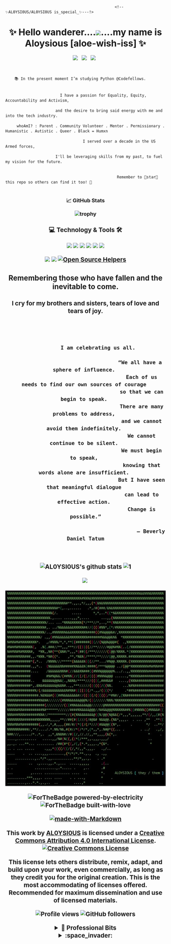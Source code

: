                                                     <!--✨AL0YSI0US/AL0YSI0US is_special_✨---!> 

<h1 align="center">✨ Hello wanderer....<img src="https://raw.githubusercontent.com/MartinHeinz/MartinHeinz/master/wave.gif" width="30px">....my name is Aloysious [aloe-wish-iss] ✨</h1>
<p align="center">                        
<a href="https://www.linkedin.com/in/charlie-mike/" target="_blank"><img height="30" src="/images/linkedin.png"></a>&nbsp;&nbsp;
<a href="mailto:aloysiousx@gmail.com" target="_blank"><img height="30" src="./images/gmail.png"></a>&nbsp;&nbsp;
<a href="https://twitter.com/AL0YSI0US" target="_blank"><img height="30" src="/images/twitter.png"></a>&nbsp;&nbsp;
</p> 

        
<pre><code>  
                                              
    📚 In the present moment I’m studying Python @Codefellows. 
    

                        I have a passion for Equality, Equity, Accountability and Activism,

                      and the desire to bring said energy with me and into the tech industry.

     whoAmI? : Parent . Community Volunteer . Mentor . Permissionary . Humanistic . Autistic . Queer . Black = Humxn

                                  I served over a decade in the US Armed forces,

                      I'll be leveraging skills from my past, to fuel my vision for the future.
                

                                                 Remember to 🌟star🌟this repo so others can find it too! 👀  
                                                                       
</code></pre>

<section id="githubStats">
        <h3 align="center"> 📈 GitHub Stats 
                <p align="center"> 
                        
![trophy](https://github-profile-trophy.vercel.app/?username=AL0YSI0US&theme=cobalt=row=1&column=7) 

<section id="technologyAndTools">
        <h3 align="center"> 💻 Technology & Tools 🛠️
                <p align="center"> 

![](https://img.shields.io/badge/OS-Linux-informational?style=flat&logo=linux&logoColor=white&color=2bbc8a) ![](https://img.shields.io/badge/Shell-Bash-informational?style=flat&logo=gnu-bash&logoColor=white&color=2bbc8a)  ![](https://img.shields.io/badge/Code-Vue-informational?style=flat&logo=vue.js&logoColor=white&color=2bbc8a) ![](https://img.shields.io/badge/Tools-Docker-informational?style=flat&logo=docker&logoColor=white&color=2bbc8a) ![](https://img.shields.io/badge/Tools-Red_Hat_OpenShift-informational?style=flat&logo=red-hat-open-shift&logoColor=white&color=2bbc8a) ![](https://img.shields.io/badge/Tools-Kubernetes-informational?style=flat&logo=kubernetes&logoColor=white&color=2bbc8a)

 ![](https://img.shields.io/badge/Code-JavaScript-informational?style=flat&logo=javascript&logoColor=white&color=2bbc8a) ![](https://img.shields.io/badge/Code-Python-informational?style=flat&logo=python&logoColor=white&color=2bbc8a) [![Open Source Helpers](https://www.codetriage.com/microsoft/vscode/badges/users.svg)](https://www.codetriage.com/microsoft/vscode)

<section id="blackHistoryMonth">
        <h3 align="center">Remembering those who have fallen and the inevitable to come.</h3>
        <h4 align="center">I cry for my brothers and sisters, tears of love and tears of joy.</h4> 
        <img align="center" id="https://caplanc.org/wp-content/uploads/2021/02/BHM.jpg">
                <p align="center"> 

<pre><code>  
        I am celebrating us all.

                                   “We all have a sphere of influence. 
                                    Each of us needs to find our own sources of courage 
                                    so that we can begin to speak. 
                                    There are many problems to address, 
                                    and we cannot avoid them indefinitely. 
                                    We cannot continue to be silent. 
                                    We must begin to speak, 
                                    knowing that words alone are insufficient. 
                                    But I have seen that meaningful dialogue 
                                    can lead to effective action. 
                                    Change is possible.”

                                          ― Beverly Daniel Tatum
                                                                     
                                                                     </code></pre>

</section>
<!-- =Github=Statistics=============== -->

![AL0YSI0US's github stats](https://github-readme-stats.vercel.app/api?username=AL0YSI0US&theme=blue-green) ![1](https://github-readme-stats.vercel.app/api/top-langs/?username=AL0YSI0US&theme=blue-green)

<!-- =waka time languages=============== -->
<p align="center"> 
<a href="https://wakatime.com"><img src="https://wakatime.com/share/@96a2f4d4-834f-47cd-a8b3-a8acae05f335/2b93bc94-df44-4b73-b265-0e11427c6740.png" /></a>

<!-- =My Face!=============== -->
<img align="center"> 

<img href="https://github.com/AL0YSI0US/about-me/raw/main/img/aloysiousAltered.JPG?raw=true"><img src="https://github.com/AL0YSI0US/about-me/raw/main/img/aloysiousAltered.JPG?raw=true" /></a>

<!-- =Morale Badges=============== -->

![ForTheBadge powered-by-electricity](http://ForTheBadge.com/images/badges/powered-by-electricity.svg) ![ForTheBadge built-with-love](http://ForTheBadge.com/images/badges/built-with-love.svg)


[![made-with-Markdown](https://img.shields.io/badge/Made%20with-Markdown-1f425f.svg)](http://commonmark.org)


This work by <a xmlns:cc="http://creativecommons.org/ns#" href="https://github.com/AL0YSI0US/" property="cc:attributionName" rel="cc:attributionURL">AL0YSI0US</a> is licensed under a <a rel="license" href="http://creativecommons.org/licenses/by/4.0/">Creative Commons Attribution 4.0 International License</a>. <a rel="license" href="http://creativecommons.org/licenses/by/4.0/"><img alt="Creative Commons License" style="border-width:0" src="https://i.creativecommons.org/l/by/4.0/88x31.png" /></a><br />

This license lets others distribute, remix, adapt, and build upon your work, even commercially, as long as they credit you for the original creation. This is the most accommodating of licenses offered. Recommended for maximum dissemination and use of licensed materials.

![Profile views](https://gpvc.arturio.dev/AL0YSI0US) ![GitHub followers](https://img.shields.io/github/followers/AL0YSI0US.svg?style=social&label=Follow&maxAge=2592000) <details>   
  <summary markdown="span">💼 Professional Bits</summary>
  


💼 [Linkedin](https://www.linkedin.com/in/a-todd-charliemike/)
:bangbang: I’m currently looking to collaborate on Open Source Projects > :email: [aloysiousx@gmail.com](mailto:aloysiousx@gmail.com) :email:
  

</details>








<details>
  <summary markdown="span">:space_invader:</summary>

To make an inline link open in a new tab, you can add {:target="_blank"} to the end. Ex: [Text to display](link){:target="_blank"}

| Default aligned | Left aligned | Center aligned  | Right aligned  |
|-----------------|:-------------|:---------------:|---------------:|
| First body part | Second cell  | Third cell      | fourth cell    |
| Second line     | foo          | **strong**      | baz            |
| Third line      | quux         | baz             | bar            |
|-----------------+--------------+-----------------+----------------|
| Second body     |              |                 |                |
| 2nd line        |              |                 |                |
|-----------------+--------------+-----------------+----------------|
| Third body      |              |                 | Foo            |
{: .custom-class #custom-id}

- 😄 Pronouns: ... <they></them>  ;)
- 💬 💯 🤣 📈 ⚡ 🔘 🚶🏿‍♂️ 🚀 🕺 📫 🚧 🎨 ✨ ‼️ ✉️  🌟 🔧 💼 💻 ⚠️


<!-- =Email /Social Media============= Icons8 <<add to theNuanceGuide
<p align="center">                           [Will need Images in order to render]
<a href="https://www.linkedin.com/in/charlie-mike/" target="_blank"><img height="30" src="findapngfile"></a>&nbsp;&nbsp;
<a href="mailto:aloysiousx@gmail.com" target="_blank"><img height="30" src="./images/gmail.png"></a>&nbsp;&nbsp;
<a href="https://twitter.com/AL0YSI0US" target="_blank"><img height="30" src="findapngfile"></a>&nbsp;&nbsp;
</p> Thanks Hexx for pointing me towards icons8 I really like these > |||| bars under your github profile picture! 💯
-->  
<pre><code>  
                                              


                      
                        
                                                         EDIT CODE HERE


                

                 
                                                                       
</code></pre>

